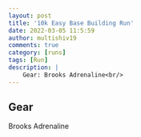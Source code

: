 ```yaml
---
layout: post
title: '10k Easy Base Building Run'
date: 2022-03-05 11:5:59
author: multishiv19
comments: true
category: [runs]
tags: [Run]
description: |
    Gear: Brooks Adrenaline<br/>
---
```


## Gear
Brooks Adrenaline



<div width='100%' class='strava-embed-placeholder' data-embed-type='activity' data-embed-id='6773530184'></div>
<script src='https://strava-embeds.com/embed.js'></script>
